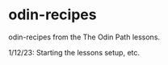 # odin-recipes
odin-recipes from the The Odin Path lessons.

1/12/23: Starting the lessons setup, etc.

